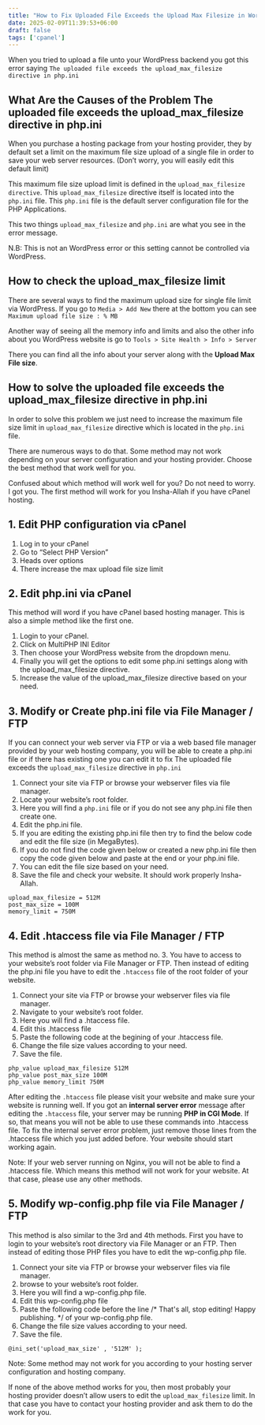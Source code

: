 ```yaml
---
title: "How to Fix Uploaded File Exceeds the Upload Max Filesize in Wordpress"
date: 2025-02-09T11:39:53+06:00
draft: false
tags: ['cpanel']
---
```


When you tried to upload a file unto your WordPress backend you got this error saying `The uploaded file exceeds the upload_max_filesize directive in php.ini`

## What Are the Causes of the Problem The uploaded file exceeds the upload_max_filesize directive in php.ini
When you purchase a hosting package from your hosting provider, they by default set a limit on the maximum file size upload of a single file in order to save your web server resources. (Don’t worry, you will easily edit this default limit)

This maximum file size upload limit is defined in the `upload_max_filesize directive`. This `upload_max_filesize` directive itself is located into the `php.ini` file. This `php.ini` file is the default server configuration file for the PHP Applications.

This two things `upload_max_filesize` and `php.ini` are what you see in the error message.

N.B: This is not an WordPress error or this setting cannot be controlled via WordPress.

## How to check the upload_max_filesize limit
There are several ways to find the maximum upload size for single file limit via WordPress. If you go to `Media > Add New` there at the bottom you can see `Maximum upload file size : % MB`

Another way of seeing all the memory info and limits and also the other info about you WordPress website is go to `Tools > Site Health > Info > Server`

There you can find all the info about your server along with the **Upload Max File size**.

## How to solve the uploaded file exceeds the upload_max_filesize directive in php.ini
In order to solve this problem we just need to increase the maximum file size limit in `upload_max_filesize` directive which is located in the `php.ini` file.

There are numerous ways to do that. Some method may not work depending on your server configuration and your hosting provider. Choose the best method that work well for you.

Confused about which method will work well for you? Do not need to worry. I got you. The first method will work for you Insha-Allah if you have cPanel hosting.

## 1. Edit PHP configuration via cPanel
1. Log in to your cPanel
2. Go to “Select PHP Version”
3. Heads over options
4. There increase the max upload file size limit

## 2. Edit php.ini via cPanel
This method will word if you have cPanel based hosting manager. This is also a simple method like the first one.

1. Login to your cPanel.
2. Click on MultiPHP INI Editor
3. Then choose your WordPress website from the dropdown menu.
4. Finally you will get the options to edit some php.ini settings along with the upload_max_filesize directive.
5. Increase the value of the upload_max_filesize directive based on your need.

## 3. Modify or Create php.ini file via File Manager / FTP
If you can connect your web server via FTP or via a web based file manager provided by your web hosting company, you will be able to create a php.ini file or if there has existing one you can edit it to fix The uploaded file exceeds the `upload_max_filesize` directive in `php.ini`


1. Connect your site via FTP or browse your webserver files via file manager.
2. Locate your website’s root folder.
3. Here you will find a `php.ini` file or if you do not see any php.ini file then create one.
4. Edit the php.ini file.
5. If you are editing the existing php.ini file then try to find the below code and edit the file size (in MegaBytes).
6. If you do not find the code given below or created a new php.ini file then copy the code given below and paste at the end or your php.ini file.
7. You can edit the file size based on your need.
8. Save the file and check your website. It should work properly Insha-Allah.
```shell
upload_max_filesize = 512M
post_max_size = 100M
memory_limit = 750M
```
## 4. Edit .htaccess file via File Manager / FTP
This method is almost the same as method no. 3. You have to access to your website’s root folder via File Manager or FTP. Then instead of editing the php.ini file you have to edit the `.htaccess` file of the root folder of your website.

1. Connect your site via FTP or browse your webserver files via file manager.
2. Navigate to your website’s root folder.
3. Here you will find a .htaccess file.
4. Edit this .htaccess file
5. Paste the following code at the begining of your .htaccess file.
6. Change the file size values according to your need.
7. Save the file.
```shell
php_value upload_max_filesize 512M
php_value post_max_size 100M
php_value memory_limit 750M
```
After editing the `.htaccess` file please visit your website and make sure your website is running well. If you got an **internal server error** message after editing the `.htaccess` file, your server may be running **PHP in CGI Mode**. If so, that means you will not be able to use these commands into .htaccess file. To fix the internal server error problem, just remove those lines from the .htaccess file which you just added before. Your website should start working again.

Note: If your web server running on Nginx, you will not be able to find a .htaccess file. Which means this method will not work for your website. At that case, please use any other methods.

## 5. Modify wp-config.php file via File Manager / FTP
This method is also similar to the 3rd and 4th methods. First you have to login to your website’s root directory via File Manager or an FTP. Then instead of editing those PHP files you have to edit the wp-config.php file.

1. Connect your site via FTP or browse your webserver files via file manager.
2. browse to your website’s root folder.
3. Here you will find a wp-config.php file.
4. Edit this wp-config.php file
5. Paste the following code before the line /* That's all, stop editing! Happy publishing. */ of your wp-config.php file.
6. Change the file size values according to your need.
7. Save the file.
```shell
@ini_set('upload_max_size' , '512M' );
```
Note: Some method may not work for you according to your hosting server configuration and hosting company.

If none of the above method works for you, then most probably your hosting provider doesn’t allow users to edit the `upload_max_filesize` limit. In that case you have to contact your hosting provider and ask them to do the work for you.
